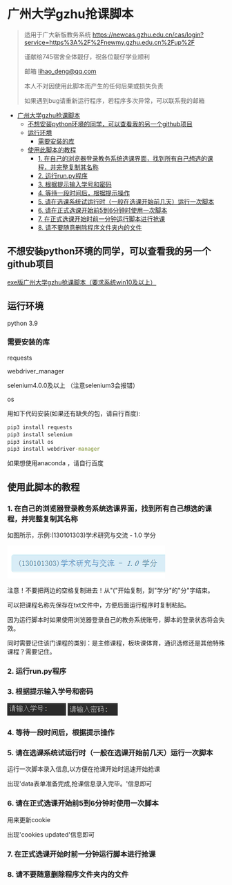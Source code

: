 # 广州大学gzhu抢课脚本

> 适用于广大新版教务系统 <https://newcas.gzhu.edu.cn/cas/login?service=https%3A%2F%2Fnewmy.gzhu.edu.cn%2Fup%2F>
>
> 谨献给745宿舍全体靓仔，祝各位靓仔学业顺利
>
> 邮箱 lihao_deng@qq.com
>
> 本人不对因使用此脚本而产生的任何后果或损失负责
>
> 如果遇到bug请重新运行程序，若程序多次异常，可以联系我的邮箱

<!-- @import "[TOC]" {cmd="toc" depthFrom=1 depthTo=6 orderedList=false} -->

<!-- code_chunk_output -->

- [广州大学gzhu抢课脚本](#广州大学gzhu抢课脚本)
  - [不想安装python环境的同学，可以查看我的另一个github项目](#不想安装python环境的同学可以查看我的另一个github项目)
  - [运行环境](#运行环境)
    - [需要安装的库](#需要安装的库)
  - [使用此脚本的教程](#使用此脚本的教程)
    - [1. 在自己的浏览器登录教务系统选课界面，找到所有自己想选的课程，并完整复制其名称](#1-在自己的浏览器登录教务系统选课界面找到所有自己想选的课程并完整复制其名称)
    - [2. 运行run.py程序](#2-运行runpy程序)
    - [3. 根据提示输入学号和密码](#3-根据提示输入学号和密码)
    - [4. 等待一段时间后，根据提示操作](#4-等待一段时间后根据提示操作)
    - [5. 请在选课系统试运行时（一般在选课开始前几天）运行一次脚本](#5-请在选课系统试运行时一般在选课开始前几天运行一次脚本)
    - [6. 请在正式选课开始前5到6分钟时使用一次脚本](#6-请在正式选课开始前5到6分钟时使用一次脚本)
    - [7. 在正式选课开始时前一分钟运行脚本进行抢课](#7-在正式选课开始时前一分钟运行脚本进行抢课)
    - [8. 请不要随意删除程序文件夹内的文件](#8-请不要随意删除程序文件夹内的文件)

<!-- /code_chunk_output -->

## 不想安装python环境的同学，可以查看我的另一个github项目

[exe版广州大学gzhu抢课脚本（要求系统win10及以上）](https://github.com/MILK2077/exe_gzhu_course_selector)

## 运行环境

python 3.9

### 需要安装的库

requests

webdriver_manager

selenium4.0.0及以上
（注意selenium3会报错）

os

用如下代码安装(如果还有缺失的包，请自行百度):

```cmd
pip3 install requests
pip3 install selenium
pip3 install os
pip3 install webdriver-manager
```

如果想使用anaconda ，请自行百度

## 使用此脚本的教程

### 1. 在自己的浏览器登录教务系统选课界面，找到所有自己想选的课程，并完整复制其名称

如图所示，示例:(130101303)学术研究与交流 - 1.0 学分

![3](assets/3.png)

注意！不要把两边的空格复制进去！从"("开始复制，到"学分"的"分"字结束。

可以把课程名称先保存在txt文件中，方便后面运行程序时复制粘贴。

因为运行脚本时如果使用浏览器登录自己的教务系统账号，脚本的登录状态将会失效。

同时需要记住该门课程的类别：是主修课程，板块课体育，通识选修还是其他特殊课程？需要记住。

### 2. 运行run.py程序

### 3. 根据提示输入学号和密码

![4](assets/4.png)
![5](assets/5.png)

### 4. 等待一段时间后，根据提示操作

### 5. 请在选课系统试运行时（一般在选课开始前几天）运行一次脚本

运行一次脚本录入信息,以方便在抢课开始时迅速开始抢课

出现'data表单准备完成,抢课信息录入完毕。'信息即可

### 6. 请在正式选课开始前5到6分钟时使用一次脚本

用来更新cookie

出现'cookies updated'信息即可

### 7. 在正式选课开始时前一分钟运行脚本进行抢课

### 8. 请不要随意删除程序文件夹内的文件
